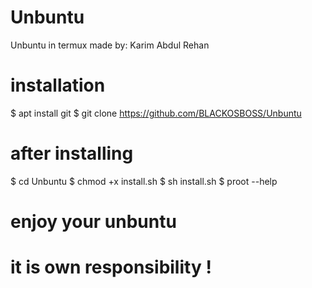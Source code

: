 # Unbuntu
Unbuntu in termux
made by: Karim Abdul Rehan 
# installation
$ apt install git
$ git clone https://github.com/BLACKOSBOSS/Unbuntu
# after installing
$ cd Unbuntu
$ chmod +x install.sh
$ sh install.sh
$ proot --help
# enjoy your unbuntu 
# it is own responsibility !
